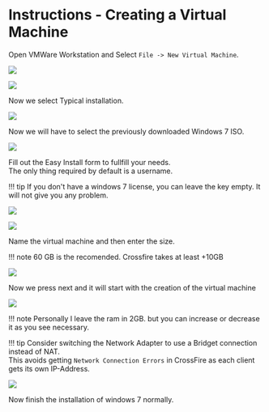 # Instructions - Creating a Virtual Machine

Open VMWare Workstation and Select `File -> New Virtual Machine`.

![](../../img/create-vm/1.png)

![](../../img/create-vm/2.png)

Now we select Typical installation.



![](../../img/create-vm/3.png)

Now we will have to select the previously downloaded Windows 7 ISO.



![](../../img/create-vm/4.png)

Fill out the Easy Install form to fullfill your needs.  
The only thing required by default is a username.  

!!! tip
    If you don't have a windows 7 license, you can leave the key empty. It will not give you any problem.


![](../../img/create-vm/5.png)

![](../../img/create-vm/6.png)

Name the virtual machine and then enter the size.

!!! note
    60 GB is the recomended.
    Crossfire takes at least +10GB
    
![](../../img/create-vm/7.png)

Now we press next and it will start with the creation of the virtual machine

![](../../img/create-vm/8.png)

!!! note
    Personally I leave the ram in 2GB. but you can increase or decrease it as you see necessary.

!!! tip
    Consider switching the Network Adapter to use a Bridget connection instead of NAT.  
    This avoids getting `Network Connection Errors` in CrossFire as each client gets its own IP-Address.

![](../../img/create-vm/9.png)
    
Now finish the installation of windows 7 normally.

